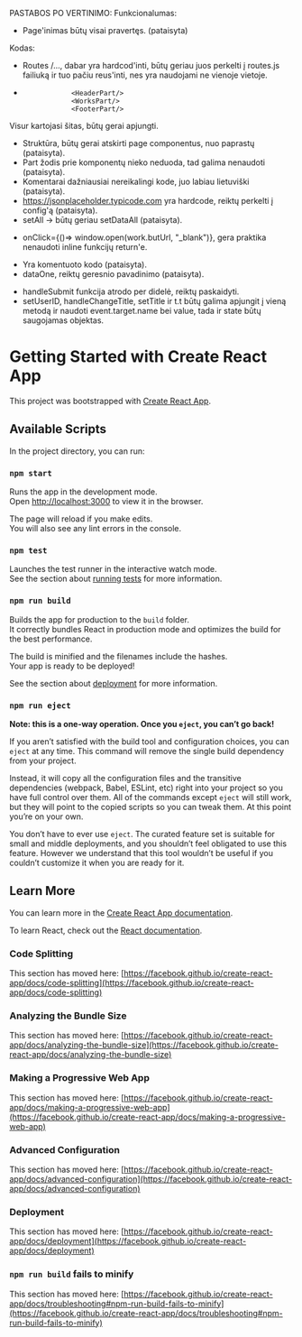 PASTABOS PO VERTINIMO:
Funkcionalumas:
+ Page'inimas būtų visai pravertęs. (pataisyta)

Kodas:
- Routes /..., dabar yra hardcod'inti, būtų geriau juos perkelti į routes.js failiuką ir tuo pačiu reus'inti, nes yra naudojami ne vienoje vietoje.
-                 <HeaderPart/>
                  <WorksPart/>
                  <FooterPart/>
Visur kartojasi šitas, būtų gerai apjungti.
+ Struktūra, būtų gerai atskirti page componentus, nuo paprastų  (pataisyta).
+ Part žodis prie komponentų nieko neduoda, tad galima nenaudoti (pataisyta).
+ Komentarai dažniausiai nereikalingi kode, juo labiau lietuviški (pataisyta).
+ https://jsonplaceholder.typicode.com yra hardcode, reiktų perkelti į config'ą (pataisyta).
+ setAll -> būtų geriau setDataAll (pataisyta).
- onClick={()=> window.open(work.butUrl, "_blank")}, gera praktika nenaudoti inline funkcijų return'e.
+ Yra komentuoto kodo (pataisyta).
+ dataOne, reiktų geresnio pavadinimo (pataisyta).
- handleSubmit funkcija atrodo per didelė, reiktų paskaidyti.
- setUserID, handleChangeTitle, setTitle ir t.t būtų galima apjungit į vieną metodą ir naudoti event.target.name bei value, tada ir state būtų saugojamas
objektas.

# Getting Started with Create React App

This project was bootstrapped with [Create React App](https://github.com/facebook/create-react-app).

## Available Scripts

In the project directory, you can run:

### `npm start`

Runs the app in the development mode.\
Open [http://localhost:3000](http://localhost:3000) to view it in the browser.

The page will reload if you make edits.\
You will also see any lint errors in the console.

### `npm test`

Launches the test runner in the interactive watch mode.\
See the section about [running tests](https://facebook.github.io/create-react-app/docs/running-tests) for more information.

### `npm run build`

Builds the app for production to the `build` folder.\
It correctly bundles React in production mode and optimizes the build for the best performance.

The build is minified and the filenames include the hashes.\
Your app is ready to be deployed!

See the section about [deployment](https://facebook.github.io/create-react-app/docs/deployment) for more information.

### `npm run eject`

**Note: this is a one-way operation. Once you `eject`, you can’t go back!**

If you aren’t satisfied with the build tool and configuration choices, you can `eject` at any time. This command will remove the single build dependency from your project.

Instead, it will copy all the configuration files and the transitive dependencies (webpack, Babel, ESLint, etc) right into your project so you have full control over them. All of the commands except `eject` will still work, but they will point to the copied scripts so you can tweak them. At this point you’re on your own.

You don’t have to ever use `eject`. The curated feature set is suitable for small and middle deployments, and you shouldn’t feel obligated to use this feature. However we understand that this tool wouldn’t be useful if you couldn’t customize it when you are ready for it.

## Learn More

You can learn more in the [Create React App documentation](https://facebook.github.io/create-react-app/docs/getting-started).

To learn React, check out the [React documentation](https://reactjs.org/).

### Code Splitting

This section has moved here: [https://facebook.github.io/create-react-app/docs/code-splitting](https://facebook.github.io/create-react-app/docs/code-splitting)

### Analyzing the Bundle Size

This section has moved here: [https://facebook.github.io/create-react-app/docs/analyzing-the-bundle-size](https://facebook.github.io/create-react-app/docs/analyzing-the-bundle-size)

### Making a Progressive Web App

This section has moved here: [https://facebook.github.io/create-react-app/docs/making-a-progressive-web-app](https://facebook.github.io/create-react-app/docs/making-a-progressive-web-app)

### Advanced Configuration

This section has moved here: [https://facebook.github.io/create-react-app/docs/advanced-configuration](https://facebook.github.io/create-react-app/docs/advanced-configuration)

### Deployment

This section has moved here: [https://facebook.github.io/create-react-app/docs/deployment](https://facebook.github.io/create-react-app/docs/deployment)

### `npm run build` fails to minify

This section has moved here: [https://facebook.github.io/create-react-app/docs/troubleshooting#npm-run-build-fails-to-minify](https://facebook.github.io/create-react-app/docs/troubleshooting#npm-run-build-fails-to-minify)
